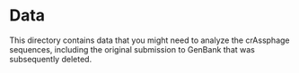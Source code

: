 # Data

This directory contains data that you might need to analyze the crAssphage sequences, including the original submission to GenBank that was subsequently deleted. 
